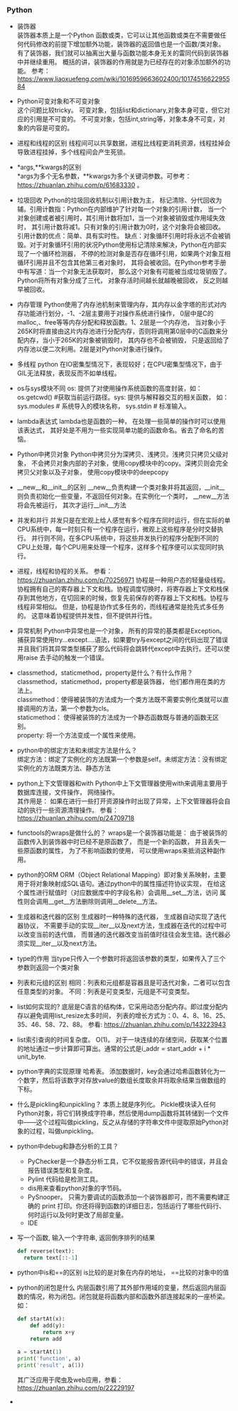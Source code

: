 
### Python
* 装饰器   
  装饰器本质上是一个Python 函数或类，它可以让其他函数或类在不需要做任何代码修改的前提下增加额外功能，装饰器的返回值也是一个函数/类对象。 有了装饰器，我们就可以抽离出大量与函数功能本身无关的雷同代码到装饰器中并继续重用。 概括的讲，装饰器的作用就是为已经存在的对象添加额外的功能。 参考： https://www.liaoxuefeng.com/wiki/1016959663602400/1017451662295584  
 
* Python可变对象和不可变对象   
  这个问题比较tricky。 可变对象，包括list和dictionary,对象本身可变，但它对应的引用是不可变的。 不可变对象，包括int,string等，对象本身不可变，对象的内容是可变的。

* 进程和线程的区别 
  线程间可以共享数据，进程比线程更消耗资源，线程挂掉会导致进程挂掉，多个线程间会产生死锁。

* *args,**kwargs的区别  
  *args为多个无名参数，**kwargs为多个关键词参数。可参考：https://zhuanlan.zhihu.com/p/61683330 。

* 垃圾回收 
  Python的垃圾回收机制以引用计数为主， 标记清除、分代回收为辅。引用计数指：Python在内部维护了针对每一个对象的引用计数， 当一个对象创建或者被引用时，其引用计数将加1，当一个对象被销毁或作用域失效时， 其引用计数将减1。只有对象的引用计数为0时，这个对象将会被回收。引用计数的优点：简单、具有实时性。 缺点：对象循环引用时将永远不会被销毁。对于对象循环引用的状况Python使用标记清除来解决，Python在内部实现了一个循环检测器， 不停的检测对象是否存在循环引用，如果两个对象互相循环引用并且不包含其他第三者对象时， 其将会被收回。在Python参考手册中有写道：当一个对象无法获取时， 那么这个对象有可能被当成垃圾销毁了。Python将所有对象分成了三代， 对象存活时间越长就越晚被回收， 反之则越早被回收。

* 内存管理 
  Python使用了内存池机制来管理内存，其内存以金字塔的形式对内存功能进行划分，-1、-2层主要用于对操作系统进行操作， 0层中是C的malloc,、free等等内存分配和释放函数。1、2层是一个内存池， 当对象小于265K时将直接由这片内存池进行分配内存，否则将调用第0层中的C函数来分配内存，当小于265K的对象被销毁时， 其内存也不会被销毁， 只是返回给了内存池以便二次利用。2层是对Python对象进行操作。

* 多线程 
  python 在IO密集型情况下，表现较好；在CPU密集型情况下，由于GIL无法释放，表现反而不如单线程。

* os与sys模块不同
  os: 提供了对使用操作系统函数的高度封装，如：os.getcwd() #获取当前运行路径。sys: 提供与解释器交互的相关函数， 如：sys.modules # 系统导入的模块名称， sys.stdin # 标准输入。

* lambda表达式 
  lambda也是函数的一种， 在处理一些简单的操作时可以使用该表达式， 其好处是不用为一些实现简单功能的函数命名。省去了命名的苦恼。

* Python中拷贝对象 
  Python中拷贝分为深拷贝、浅拷贝。浅拷贝只拷贝父级对象， 不会拷贝对象内部的子对象，使用copy模块中的copy。深拷贝则会完全拷贝父对象以及子对象， 使用copy模块中的deepcopy

* __new__和__init__的区别 
  __new__负责构建一个类对象并将其返回，__init__则负责初始化一些变量，不返回任何对象。在实例化一个类时， __new__方法将会先被运行， 其次才运行__init__方法

* 并发和并行 
  并发只是在宏观上给人感觉有多个程序在同时运行，但在实际的单CPU系统中，每一时刻只有一个程序在运行，微观上这些程序是分时交替执行。 并行则不同，在多CPU系统中，将这些并发执行的程序分配到不同的CPU上处理，每个CPU用来处理一个程序，这样多个程序便可以实现同时执行。

* 进程，线程和协程的关系。 
  参看： https://zhuanlan.zhihu.com/p/70256971 协程是一种用户态的轻量级线程。 协程拥有自己的寄存器上下文和栈。协程调度切换时，将寄存器上下文和栈保存到其他地方，在切回来的时候，恢复先前保存的寄存器上下文和栈。协程与线程非常相似。 但是，协程是协作式多任务的，而线程通常是抢先式多任务的。 这意味着协程提供并发性，但不提供并行性。

* 异常机制 
  Python中异常也是一个对象， 所有的异常的基类都是Exception。捕获异常使用try...except....语法，如果要try与except之间的代码出现了错误并且我们将其异常类型捕获了那么代码将会跳转代except中去执行。还可以使用raise 去手动的触发一个错误。

* classmethod，staticmethod，property是什么？有什么作用？  
  classmethod，staticmethod，property都是装饰器， 他们都作用在类的方法上。  
  classmethod：使得被装饰的方法成为一个类方法既不需要实例化类就可以直接调用的方法，第一个参数为cls。  
  staticmethod： 使得被装饰的方法成为一个静态函数既与普通的函数无区别。  
  property: 将一个方法变成一个属性来使用。 
  
* python中的绑定方法和未绑定方法是什么？  
  绑定方法：绑定了实例化的方法既第一个参数是self。未绑定方法：没有绑定实例化的方法既类方法、静态方法  
  
* python上下文管理器和with 
  Python中上下文管理器使用with来调用主要用于数据库连接，文件操作， 网络操作。  
  其作用是： 如果在进行一些打开资源操作时出现了异常，上下文管理器将会自动的执行一些资源清理操作。 
  参看： https://zhuanlan.zhihu.com/p/24709718
  
* functools的wraps是做什么的？ 
  wraps是一个装饰器功能是： 由于被装饰的函数传入到装饰器中时已经不是原函数了， 而是一个新的函数， 并且丢失一些原函数的属性， 为了不影响函数的使用， 可以使用wraps来抵消这种副作用。
  
* python的ORM
  ORM（Object Relational Mapping）即对象关系映射，主要用于将对象映射成SQL语句。通过python中的属性描述符协议实现， 在给这个属性进行赋值时（对应数据库中的字段名称）会调用__set__方法，访问  属性则会调用__get__方法删除则调用__delete__方法。
  
* 生成器和迭代器的区别
  生成器时一种特殊的迭代器， 生成器自动实现了迭代器协议， 不需要手动的实现__iter__以及next方法，生成器在迭代的过程中可以改变当前的迭代值， 而普通的迭代器改变当前值时往往会发生错。迭代器必须实现__iter__以及next方法。
  
* type的作用
  当type只传入一个参数时将返回该参数的类型，如果传入了三个参数则返回一个类对象
  
* 列表和元组的区别
  相同：列表和元组都是容器且是可迭代对象，二者可以包含任意类型的对象。
  不同：列表是可变类型，元组是不可变类型。
  
* list如何实现的?
  底层是C语言的结构体，它采用动态分配内存。即过度分配内存以避免调用list_resize太多时间， 列表的增长方式为：0、4、8、16、25、35、46、58、72、88。 参看: https://zhuanlan.zhihu.com/p/143223943

* list索引查询的时间复杂度。
  O(1)。 对于一块连续的存储空间，获取某个位置的地址通过一步计算即可算出。通常的公式是i_addr = start_addr + i * unit_byte.
  
* python字典的实现原理
  哈希表。 添加数据时，key会通过哈希函数转化为一个数字，然后将该数字对存放value的数组长度取余并将取余结果当做数组的下标。
  
* 什么是pickling和unpickling？
  本质上就是序列化。 Pickle模块读入任何Python对象，将它们转换成字符串，然后使用dump函数将其转储到一个文件中——这个过程叫做pickling，反之从存储的字符串文件中提取原始Python对象的过程，叫做unpickling。  

* python中debug和静态分析的工具？
  * PyChecker是一个静态分析工具，它不仅能报告源代码中的错误，并且会报告错误类型和复杂度。
  * Pylint 代码给是检测工具。
  * dis用来查看python对象的字节码。
  * PySnooper。 只需为要调试的函数添加一个装饰器即可，而不需要构建正确的 print 打印。你还将得到函数的详细日志，包括运行了哪些代码行、何时运行以及何时更改了局部变量。 
  * IDE

* 写一个函数, 输入一个字符串, 返回倒序排列的结果
  ```python
  def reverse(text):
    return text[::-1]
  ```

* python中is和==的区别
  is比较的是对象在内存的地址， ==比较的对象中的值
  
* python的闭包是什么
  内层函数引用了其外部作用域的变量，然后返回内层函数的情况，称为闭包。闭包就是将函数内部和函数外部连接起来的一座桥梁。如：
  ```python
  def startAt(x):
      def add(y):
          return x+y
      return add
      
  a = startAt(1)
  print('function', a)
  print('result', a(1))
  ```
  其广泛应用于爬虫及web应用，参看： https://zhuanlan.zhihu.com/p/22229197
  
*   
